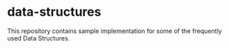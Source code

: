 # data-structures
This repository contains sample implementation for some of the frequently used Data Structures.
